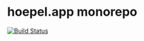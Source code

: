 # hoepel.app monorepo

[![Build Status](https://travis-ci.com/hoepel-app/hoepel-app.svg?branch=master)](https://travis-ci.com/hoepel-app/hoepel-app)


